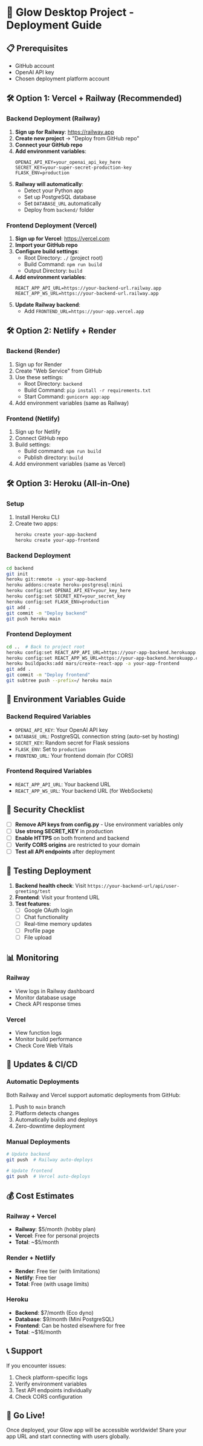 # 🚀 Glow Desktop Project - Deployment Guide

## 📋 Prerequisites

- GitHub account
- OpenAI API key
- Chosen deployment platform account

## 🛠️ Option 1: Vercel + Railway (Recommended)

### Backend Deployment (Railway)

1. **Sign up for Railway**: https://railway.app
2. **Create new project** → "Deploy from GitHub repo"
3. **Connect your GitHub repo**
4. **Add environment variables**:
   ```
   OPENAI_API_KEY=your_openai_api_key_here
   SECRET_KEY=your-super-secret-production-key
   FLASK_ENV=production
   ```
5. **Railway will automatically**:
   - Detect your Python app
   - Set up PostgreSQL database
   - Set `DATABASE_URL` automatically
   - Deploy from `backend/` folder

### Frontend Deployment (Vercel)

1. **Sign up for Vercel**: https://vercel.com
2. **Import your GitHub repo**
3. **Configure build settings**:
   - Root Directory: `./` (project root)
   - Build Command: `npm run build`
   - Output Directory: `build`
4. **Add environment variables**:
   ```
   REACT_APP_API_URL=https://your-backend-url.railway.app
   REACT_APP_WS_URL=https://your-backend-url.railway.app
   ```
5. **Update Railway backend**:
   - Add `FRONTEND_URL=https://your-app.vercel.app`

## 🛠️ Option 2: Netlify + Render

### Backend (Render)
1. Sign up for Render
2. Create "Web Service" from GitHub
3. Use these settings:
   - Root Directory: `backend`
   - Build Command: `pip install -r requirements.txt`
   - Start Command: `gunicorn app:app`
4. Add environment variables (same as Railway)

### Frontend (Netlify)
1. Sign up for Netlify
2. Connect GitHub repo
3. Build settings:
   - Build command: `npm run build`
   - Publish directory: `build`
4. Add environment variables (same as Vercel)

## 🛠️ Option 3: Heroku (All-in-One)

### Setup
1. Install Heroku CLI
2. Create two apps:
   ```bash
   heroku create your-app-backend
   heroku create your-app-frontend
   ```

### Backend Deployment
```bash
cd backend
git init
heroku git:remote -a your-app-backend
heroku addons:create heroku-postgresql:mini
heroku config:set OPENAI_API_KEY=your_key_here
heroku config:set SECRET_KEY=your_secret_key
heroku config:set FLASK_ENV=production
git add .
git commit -m "Deploy backend"
git push heroku main
```

### Frontend Deployment
```bash
cd ..  # Back to project root
heroku config:set REACT_APP_API_URL=https://your-app-backend.herokuapp.com -a your-app-frontend
heroku config:set REACT_APP_WS_URL=https://your-app-backend.herokuapp.com -a your-app-frontend
heroku buildpacks:add mars/create-react-app -a your-app-frontend
git add .
git commit -m "Deploy frontend"
git subtree push --prefix=/ heroku main
```

## 🔧 Environment Variables Guide

### Backend Required Variables
- `OPENAI_API_KEY`: Your OpenAI API key
- `DATABASE_URL`: PostgreSQL connection string (auto-set by hosting)
- `SECRET_KEY`: Random secret for Flask sessions
- `FLASK_ENV`: Set to `production`
- `FRONTEND_URL`: Your frontend domain (for CORS)

### Frontend Required Variables
- `REACT_APP_API_URL`: Your backend URL
- `REACT_APP_WS_URL`: Your backend URL (for WebSockets)

## 🚨 Security Checklist

- [ ] **Remove API keys from config.py** - Use environment variables only
- [ ] **Use strong SECRET_KEY** in production
- [ ] **Enable HTTPS** on both frontend and backend
- [ ] **Verify CORS origins** are restricted to your domain
- [ ] **Test all API endpoints** after deployment

## 🧪 Testing Deployment

1. **Backend health check**: Visit `https://your-backend-url/api/user-greeting/test`
2. **Frontend**: Visit your frontend URL
3. **Test features**:
   - [ ] Google OAuth login
   - [ ] Chat functionality
   - [ ] Real-time memory updates
   - [ ] Profile page
   - [ ] File upload

## 📊 Monitoring

### Railway
- View logs in Railway dashboard
- Monitor database usage
- Check API response times

### Vercel
- View function logs
- Monitor build performance
- Check Core Web Vitals

## 🔄 Updates & CI/CD

### Automatic Deployments
Both Railway and Vercel support automatic deployments from GitHub:
1. Push to `main` branch
2. Platform detects changes
3. Automatically builds and deploys
4. Zero-downtime deployment

### Manual Deployments
```bash
# Update backend
git push  # Railway auto-deploys

# Update frontend  
git push  # Vercel auto-deploys
```

## 💰 Cost Estimates

### Railway + Vercel
- **Railway**: $5/month (hobby plan)
- **Vercel**: Free for personal projects
- **Total**: ~$5/month

### Render + Netlify
- **Render**: Free tier (with limitations)
- **Netlify**: Free tier
- **Total**: Free (with usage limits)

### Heroku
- **Backend**: $7/month (Eco dyno)
- **Database**: $9/month (Mini PostgreSQL)
- **Frontend**: Can be hosted elsewhere for free
- **Total**: ~$16/month

## 📞 Support

If you encounter issues:
1. Check platform-specific logs
2. Verify environment variables
3. Test API endpoints individually
4. Check CORS configuration

## 🎉 Go Live!

Once deployed, your Glow app will be accessible worldwide! Share your app URL and start connecting with users globally.
